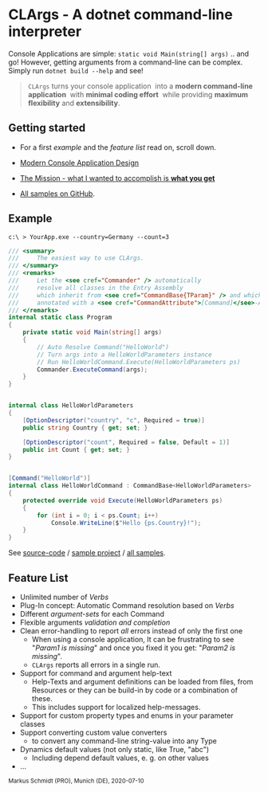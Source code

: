 # CLArgs - A dotnet command-line interpreter

Console Applications are simple:  `static void Main(string[] args)` ..  and go! However, getting arguments from a command-line can be complex. Simply run `dotnet build --help` and see! 

>`CLArgs`  turns your console application 
>​	into a **modern command-line application**
>​	with **minimal coding effort**
>​	while providing **maximum flexibility** and **extensibility**.

## Getting started 

* For a first *example* and the *feature list* read on, scroll down.

* [Modern Console Application Design](doc.fx/mission/index.md)
* [The Mission - what I wanted to accomplish is **what you get**](doc.fx/mission/mission.md)
* [All samples on GitHub](Samples).

## Example

`c:\ > YourApp.exe --country=Germany --count=3`

```csharp
/// <summary>
///     The easiest way to use CLArgs.
/// </summary>
/// <remarks>
///     Let the <see cref="Commander" /> automatically
///     resolve all classes in the Entry Assembly
///     which inherit from <see cref="CommandBase{TParam}" /> and which are
///     annotated with a <see cref="CommandAttribute">[Command]</see>-Attribute.<br />
/// </remarks>
internal static class Program
{
	private static void Main(string[] args)
	{
        // Auto Resolve Command("HelloWorld")
        // Turn args into a HelloWorldParameters instance
        // Run HelloWorldCommand.Execute(HelloWorldParameters ps)
		Commander.ExecuteCommand(args);
	}
}


internal class HelloWorldParameters
{
	[OptionDescriptor("country", "c", Required = true)]
	public string Country { get; set; }

	[OptionDescriptor("count", Required = false, Default = 1)]
	public int Count { get; set; }
}


[Command("HelloWorld")]
internal class HelloWorldCommand : CommandBase<HelloWorldParameters>
{
	protected override void Execute(HelloWorldParameters ps)
	{
		for (int i = 0; i < ps.Count; i++)
			Console.WriteLine($"Hello {ps.Country}!");
	}
}
```

See [source-code](samples/Sample01.SimpleAsThat/Program.cs) / [sample project](samples/Sample01.SimpleAsThat) / [all samples](Samples).

## Feature List

* Unlimited number of *Verbs*
* Plug-In concept: Automatic Command resolution based on *Verbs*
* Different *argument-sets* for each Command
* Flexible arguments *validation and completion*
* Clean error-handling to report *all* errors instead of only the first one
  * When using a console application, 
    It can be frustrating to see "*Param1 is missing*" and 
    once you fixed it you get: "*Param2 is missing*".
  * `CLArgs` reports all errors in a single run.
* Support for command and argument help-text
  * Help-Texts and argument definitions can be loaded from files, from Resources or they can be build-in by code or a combination of these. 
  * This includes support for localized help-messages.
* Support for custom property types and enums in your parameter classes
* Support converting custom value converters
  * to convert any command-line string-value into any Type
* Dynamics default values (not only static, like True, "abc")
  * Including depend default values, e. g. on other values
* ...

<sub>Markus Schmidt (PRO), Munich (DE), 2020-07-10</sub>
